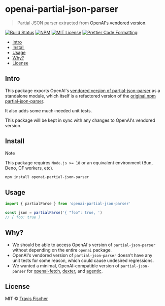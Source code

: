 # openai-partial-json-parser <!-- omit from toc -->

> Partial JSON parser extracted from [OpenAI's vendored version](https://github.com/openai/openai-node/tree/master/src/_vendor).

<p>
  <a href="https://github.com/transitive-bullshit/openai-partial-json-parser/actions/workflows/main.yml"><img alt="Build Status" src="https://github.com/transitive-bullshit/openai-partial-json-parser/actions/workflows/main.yml/badge.svg" /></a>
  <a href="https://www.npmjs.com/package/openai-partial-json-parser"><img alt="NPM" src="https://img.shields.io/npm/v/openai-partial-json-parser.svg" /></a>
  <a href="https://github.com/transitive-bullshit/openai-partial-json-parser/blob/main/license"><img alt="MIT License" src="https://img.shields.io/badge/license-MIT-blue" /></a>
  <a href="https://prettier.io"><img alt="Prettier Code Formatting" src="https://img.shields.io/badge/code_style-prettier-brightgreen.svg" /></a>
</p>

- [Intro](#intro)
- [Install](#install)
- [Usage](#usage)
- [Why?](#why)
- [License](#license)

## Intro

This package exports OpenAI's [vendored version of partial-json-parser](https://github.com/openai/openai-node/tree/master/src/_vendor/partial-json-parser) as a standalone module, which itself is a refactored version of the [original npm partial-json-parser](https://www.npmjs.com/package/partial-json-parser).

It also adds some much-needed unit tests.

This package will be kept in sync with any changes to OpenAI's vendored version.

## Install

> [!NOTE]
> This package requires `Node.js >= 18` or an equivalent environment (Bun, Deno, CF workers, etc).

```sh
npm install openai-partial-json-parser
```

## Usage

```ts
import { partialParse } from 'openai-partial-json-parser'

const json = partialParse('{ "foo": true, ')
// { foo: true }
```

## Why?

- We should be able to access OpenAI's version of `partial-json-parser` without depending on the entire `openai` package.
- OpenAI's vendored version of `partial-json-parser` doesn't have any unit tests for some reason, which could cause undesired regressions.
- We wanted a minimal, OpenAI-compatible version of `partial-json-parser` for [openai-fetch](https://github.com/dexaai/openai-fetch), [dexter](https://github.com/dexaai/dexter), and [agentic](https://github.com/transitive-bullshit/agentic).

## License

MIT © [Travis Fischer](https://x.com/transitive_bs)
